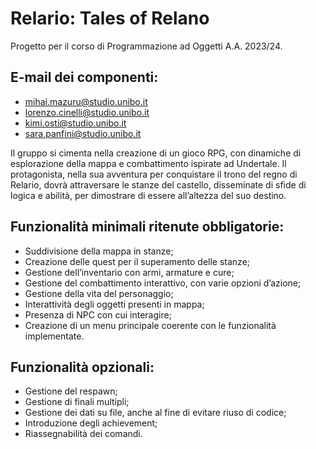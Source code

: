 # Relario: Tales of Relano

Progetto per il corso di Programmazione ad Oggetti A.A. 2023/24.

## E-mail dei componenti:
- mihai.mazuru@studio.unibo.it
- lorenzo.cinelli@studio.unibo.it
- kimi.osti@studio.unibo.it
- sara.panfini@studio.unibo.it

Il gruppo si cimenta nella creazione di un gioco RPG, con dinamiche di esplorazione della mappa e combattimento ispirate ad Undertale.
Il protagonista, nella sua avventura per conquistare il trono del regno di Relario, dovrà attraversare le stanze del castello, disseminate di sfide di logica e abilità, per dimostrare di essere all’altezza del suo destino.

## Funzionalità minimali ritenute obbligatorie:
- Suddivisione della mappa in stanze;
- Creazione delle quest per il superamento delle stanze;
- Gestione dell’inventario con armi, armature e cure;
- Gestione del combattimento interattivo, con varie opzioni d’azione;
- Gestione della vita del personaggio;
- Interattività degli oggetti presenti in mappa;
- Presenza di NPC con cui interagire;
- Creazione di un menu principale coerente con le funzionalità implementate.

## Funzionalità opzionali:
- Gestione del respawn;
- Gestione di finali multipli;
- Gestione dei dati su file, anche al fine di evitare riuso di codice;
- Introduzione degli achievement;
- Riassegnabilità dei comandi.
